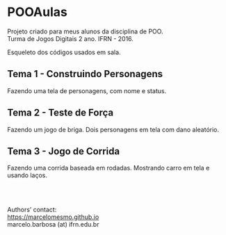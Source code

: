 # POOAulas  
  
Projeto criado para meus alunos da disciplina de POO.  
Turma de Jogos Digitais 2 ano. IFRN - 2016.  
  
Esqueleto dos códigos usados em sala.  
  
## Tema 1 - Construindo Personagens  
Fazendo uma tela de personagens, com nome e status.  
  
## Tema 2 - Teste de Força  
Fazendo um jogo de briga. Dois personagens em tela com dano aleatório.    
  
## Tema 3 - Jogo de Corrida  
Fazendo uma corrida baseada em rodadas. Mostrando carro em tela e usando laços.  
  
<br />
<br />    
    
Authors’ contact:  
https://marcelomesmo.github.io  
marcelo.barbosa (at) ifrn.edu.br 
